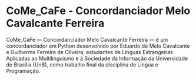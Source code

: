 # CoMe_CaFe - Concordanciador Melo Cavalcante Ferreira
CoMe_CaFe — Concordanciador Melo Cavalcante Ferreira — é um concordanciador em Python desenvolvido por Eduardo de Melo Cavalcante e Guilherme Ferreira de Oliveira, estudantes de Línguas Estrangeiras Aplicadas ao Multilinguismo e à Sociedade da Informação da Universidade de Brasília (UnB), como trabalho final da disciplina de Língua e Programação.
